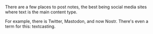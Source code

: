 ---
---

There are a few places to post notes, the best being social media sites where
text is the main content type.

For example, there is Twitter, Mastodon, and now Nostr. There's even a term for
this: textcasting.
